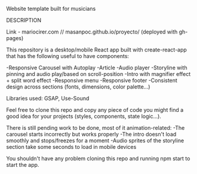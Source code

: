 Website template built for musicians

DESCRIPTION

Link - mariocirer.com // masanpoc.github.io/proyecto/ 
(deployed with gh-pages)

This repository is a desktop/mobile React app built with create-react-app that has the following useful to have components:

-Responsive Carousel with Autoplay
-Article
-Audio player
-Storyline with pinning and audio play/based on scroll-position
-Intro with magnifier effect + split word effect
-Responsive menu
-Responsive footer
-Consistent design across sections (fonts, dimensions, color palette...)  

Libraries used: GSAP, Use-Sound

Feel free to clone this repo and copy any piece of code you might find a good idea for your projects (styles, components, state logic...). 

There is still pending work to be done, most of it animation-related:
  -The carousel starts incorrectly but works properly
  -The intro doesn't load smoothly and stops/freezes for a moment
  -Audio sprites of the storyline section take some seconds to load in mobile devices

You shouldn't have any problem cloning this repo and running npm start to start the app.
